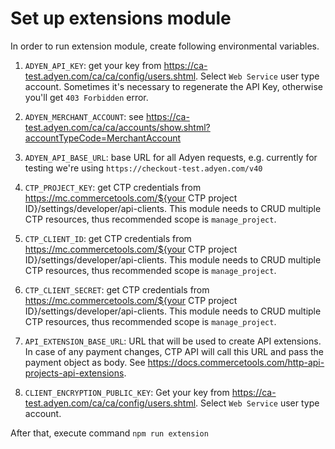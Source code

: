 # Set up extensions module

In order to run extension module, create following environmental variables.

1. `ADYEN_API_KEY`: get your key from https://ca-test.adyen.com/ca/ca/config/users.shtml. Select `Web Service` user type account. Sometimes it's necessary to regenerate the API Key, otherwise you'll get `403 Forbidden` error. 

1. `ADYEN_MERCHANT_ACCOUNT`: see https://ca-test.adyen.com/ca/ca/accounts/show.shtml?accountTypeCode=MerchantAccount

1. `ADYEN_API_BASE_URL`: base URL for all Adyen requests, e.g. currently for testing we're using `https://checkout-test.adyen.com/v40`

1. `CTP_PROJECT_KEY`: get CTP credentials from https://mc.commercetools.com/${your CTP project ID}/settings/developer/api-clients. This module needs to CRUD multiple CTP resources, thus recommended scope is `manage_project`.

1. `CTP_CLIENT_ID`: get CTP credentials from https://mc.commercetools.com/${your CTP project ID}/settings/developer/api-clients. This module needs to CRUD multiple CTP resources, thus recommended scope is `manage_project`.

1. `CTP_CLIENT_SECRET`: get CTP credentials from https://mc.commercetools.com/${your CTP project ID}/settings/developer/api-clients. This module needs to CRUD multiple CTP resources, thus recommended scope is `manage_project`.

1. `API_EXTENSION_BASE_URL`: URL that will be used to create API extensions. In case of any payment changes, CTP API will call this URL and pass the payment object as body. See https://docs.commercetools.com/http-api-projects-api-extensions. 

1. `CLIENT_ENCRYPTION_PUBLIC_KEY`: Get your key from https://ca-test.adyen.com/ca/ca/config/users.shtml. Select `Web Service` user type account.

After that, execute command `npm run extension`

